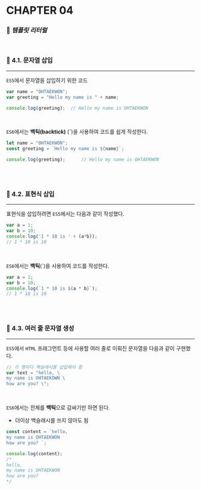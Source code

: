 #  CHAPTER 04

###  :pencil: ***템플릿 리터럴***

<br>

### :page_facing_up: 4.1. 문자열 삽입

---

`ES5`에서 문자열을 삽입하기 위한 코드

```javascript
var name = "OHTAEKWON";
var greeting = "Hello my name is " + name;

console.log(greeting);	// Hello my name is OHTAEKWON
```

<br>

`ES6`에서는 **백틱(backtick)** (**`**)을 사용하여 코드를 쉽게 작성한다.

```javascript
let name = "OHTAEKWON";
const greeting = `Hello my name is ${name}`;

console.log(greeting);		// Hello my name is OHTAEKWON
```

<br>

<br>

### :page_facing_up: 4.2. 표현식 삽입

---

표현식을 삽입하려면 `ES5`에서는 다음과 같이 작성했다.

```javascript
var a = 1;
var b = 10;
console.log('1 * 10 is ' + (a*b));	
// 1 * 10 is 10
```

<br>

`ES6`에서는 **백틱**(`)을 사용하여 코드를 작성한다.

```javascript
var a = 1;
var b = 10;
console.log(`1 * 10 is ${a * b}`);	
// 1 * 10 is 10
```

<br>

<br>

### :page_facing_up: 4.3. 여러 줄 문자열 생성

---

`ES5`에서 `HTML` 프래그먼트 등에 사용할 여러 줄로 이뤄진 문자열을 다음과 같이 구현했다.

```javascript
// 각 행마다 백슬래시를 삽입해야 함
var text = "hello, \
my name is OHTAEKOWN \
how are you? \";
```

<br>

`ES6`에서는 전체를 **백틱**으로 감싸기만 하면 된다. 

- 더이상 백슬래시를 쓰지 않아도 됨

```javascript
const content = `hello, 
my name is OHTAEKWON
how are you? `;

console.log(content);
/*
hello, 
my name is OHTAEKWON
how are you? 
*/
```

<br>

<br>

